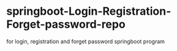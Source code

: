 # springboot-Login-Registration-Forget-password-repo
for login, registration and forget password springboot program
